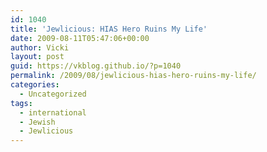 ```yaml
---
id: 1040
title: 'Jewlicious: HIAS Hero Ruins My Life'
date: 2009-08-11T05:47:06+00:00
author: Vicki
layout: post
guid: https://vkblog.github.io/?p=1040
permalink: /2009/08/jewlicious-hias-hero-ruins-my-life/
categories:
  - Uncategorized
tags:
  - international
  - Jewish
  - Jewlicious
---
```

[](http://www.jewlicious.com/author/vicki/)
